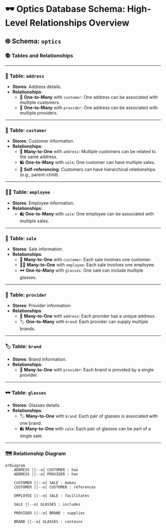 # 🕶️ Optics Database Schema: High-Level Relationships Overview

## 🌐 Schema: `optics`

### 📚 Tables and Relationships

---

### 📍 **Table: `address`**
- **Stores**: Address details.
- **Relationships**:
  - 🏡 **One-to-Many** with `customer`: One address can be associated with multiple customers.
  - 🏢 **One-to-Many** with `provider`: One address can be associated with multiple providers.

---

### 👥 **Table: `customer`**
- **Stores**: Customer information.
- **Relationships**:
  - 🏡 **Many-to-One** with `address`: Multiple customers can be related to the same address.
  - 🛍️ **One-to-Many** with `sale`: One customer can have multiple sales.
  - 🔁 **Self-referencing**: Customers can have hierarchical relationships (e.g., parent-child).

---

### 👨‍💼 **Table: `employee`**
- **Stores**: Employee information.
- **Relationships**:
  - 🛍️ **One-to-Many** with `sale`: One employee can be associated with multiple sales.

---

### 🛒 **Table: `sale`**
- **Stores**: Sale information.
- **Relationships**:
  - 👥 **Many-to-One** with `customer`: Each sale involves one customer.
  - 👨‍💼 **Many-to-One** with `employee`: Each sale involves one employee.
  - 🕶️ **One-to-Many** with `glasses`: One sale can include multiple glasses.

---

### 🏢 **Table: `provider`**
- **Stores**: Provider information.
- **Relationships**:
  - 🏡 **Many-to-One** with `address`: Each provider has a unique address.
  - 🏷️ **One-to-Many** with `brand`: Each provider can supply multiple brands.

---

### 🏷️ **Table: `brand`**
- **Stores**: Brand information.
- **Relationships**:
  - 🏢 **Many-to-One** with `provider`: Each brand is provided by a single provider.

---

### 🕶️ **Table: `glasses`**
- **Stores**: Glasses details.
- **Relationships**:
  - 🏷️ **Many-to-One** with `brand`: Each pair of glasses is associated with one brand.
  - 🛍️ **Many-to-One** with `sale`: Each pair of glasses can be part of a single sale.

---

### 🗺️ Relationship Diagram

```mermaid
erDiagram
    ADDRESS ||--o{ CUSTOMER : has
    ADDRESS ||--o{ PROVIDER : has

    CUSTOMER ||--o{ SALE : makes
    CUSTOMER ||--o| CUSTOMER : references

    EMPLOYEE ||--o{ SALE : facilitates

    SALE ||--o{ GLASSES : includes

    PROVIDER ||--o{ BRAND : supplies

    BRAND ||--o{ GLASSES : contains
```
